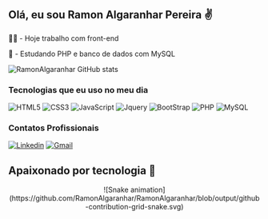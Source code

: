 ## Olá, eu sou <b>Ramon Algaranhar Pereira</b> ✌️

👨‍💻 - Hoje trabalho com front-end

📝 - Estudando PHP e banco de dados com MySQL

![RamonAlgaranhar GitHub stats](https://github-readme-stats.vercel.app/api?username=RamonAlgaranhar&show_icons=true&theme=radical)

### Tecnologias que eu uso no meu dia

<div style="display:inline_block">
    <img align-items="center" alt="HTML5" src="https://img.shields.io/badge/HTML5-E34F26?style=for-the-badge&logo=html5&logoColor=white"/>
    <img align-items="center" alt="CSS3" src="https://img.shields.io/badge/CSS3-1572B6?style=for-the-badge&logo=css3&logoColor=white"/>
    <img align-items="center" alt="JavaScript" src="https://img.shields.io/badge/JavaScript-F7DF1E?style=for-the-badge&logo=javascript&logoColor=black"/>
    <img align-items="center" alt="Jquery" src="https://img.shields.io/badge/jQuery-0769AD?style=for-the-badge&logo=jquery&logoColor=white"/>
    <img align-items="center" alt="BootStrap" src="https://img.shields.io/badge/Bootstrap-563D7C?style=for-the-badge&logo=bootstrap&logoColor=white"/>
    <img align-items="center" alt="PHP" src="https://img.shields.io/badge/PHP-777BB4?style=for-the-badge&logo=php&logoColor=white"/>
    <img align-items="center" alt="MySQL" src="https://img.shields.io/badge/MySQL-00000F?style=for-the-badge&logo=mysql&logoColor=white"/>
</div>

### Contatos Profissionais 

[![Linkedin](https://img.shields.io/badge/LinkedIn-0077B5?style=for-the-badge&logo=linkedin&logoColor=white)](www.linkedin.com/in/ramon-algaranhar-pereira-518b33234)
[![Gmail](https://img.shields.io/badge/Gmail-D14836?style=for-the-badge&logo=gmail&logoColor=white)](mailto:algaranharralg20@gmail.com)

## Apaixonado por tecnologia 💖

<div align="center">
  ![Snake animation](https://github.com/RamonAlgaranhar/RamonAlgaranhar/blob/output/github-contribution-grid-snake.svg)
</div>
